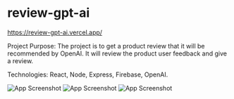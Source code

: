 # review-gpt-ai
https://review-gpt-ai.vercel.app/

Project Purpose: The project is to get a product review that it will be recommended by OpenAI. It will review the product user feedback and give a review.

Technologies: React, Node, Express, Firebase, OpenAI.


![App Screenshot](https://i.ibb.co/MNXG4tR/Screenshot-2023-07-13-235548.png)
![App Screenshot](https://i.ibb.co/gVrhw53/Screenshot-2023-07-13-235537.png)
![App Screenshot](https://i.ibb.co/R7fQ7dk/Screenshot-2023-07-13-235622.png)
